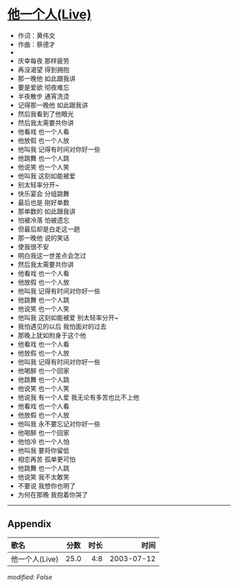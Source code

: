# [他一个人(Live)](https://music.163.com/song?id=31234277)

* 作词：黄伟文
* 作曲：蔡德才
* 
* 庆幸每夜 那样疲劳
* 再没渴望 得到拥抱
* 那一晚他 如此跟我讲
* 要是爱欲 彻夜难忘
* 半夜散步 通宵洗烫
* 记得那一晚他 如此跟我讲
* 然后我看到了他眼光
* 然后我太需要共你讲
* 他看戏 也一个人看
* 他放假 也一个人放
* 他叫我 记得有时间对你好一些
* 他跳舞 也一个人跳
* 他说笑 也一个人笑
* 他叫我 这刻如能被爱
* 别太轻率分开~
* 快乐宴会 分组跳舞
* 最后也是 刚好单数
* 那单数的 如此跟我讲
* 怕被冷落 怕被遗忘
* 但最后却是白走这一趟
* 那一晚他 说的笑话
* 使我很不安
* 明白我这一世差点会怎过
* 然后我太需要共你讲
* 他看戏 也一个人看
* 他放假 也一个人放
* 他叫我 记得有时间对你好一些
* 他跳舞 也一个人跳
* 他说笑 也一个人笑
* 他叫我 这刻如能被爱 别太轻率分开~
* 我怕遇见的以后 我怕面对的过去
* 那晚上犹如附身于这个他
* 他看戏 也一个人看
* 他放假 也一个人放
* 他叫我 记得有时间对你好一些
* 他喝醉 也一个回家
* 他跳舞 也一个人跳
* 他说笑 也一个人笑
* 他说我 有一个人爱 我无论有多苦也比不上他
* 他看戏 也一个人看
* 他放假 也一个人放
* 他叫我 永不要忘记对你好一些
* 他喝醉 也一个回家
* 他怕冷 也一个人怕
* 他叫我 要将你留低
* 相恋再苦 孤单更可怕
* 他跳舞 也一个人跳
* 他说笑 我不太敢笑
* 不要说 我想你也明了
* 为何在那晚 我抱着你哭了


---

## Appendix

|歌名|分数|时长|时间|
|:---|:---:|---:|---:|
|他一个人(Live)|25.0|4:8|2003-07-12

*modified: False*